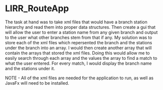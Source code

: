 # LIRR_RouteApp
The task at hand was to take xml files that would have a branch station hierarchy and read them into proper data structures. Then create a gui that will allow the user
to enter a station name from any given branch and output to the user what other branches stem from that if any. My solution was to store each of the xml files which repersented the branch and the stations under the branch into an array. I would then create another array that will contain the arrays that stored the xml files. Doing this would allow me to easily search through each array and the values the array to find a match to what the user entered. For every match, I would display the branch name and the stations under it.


NOTE - All of the xml files are needed for the application to run, as well as JavaFx will need to be installed.
